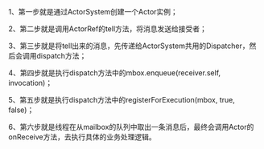1、第一步就是通过ActorSystem创建一个Actor实例；

2、第二步就是调用ActorRef的tell方法，将消息发送给接受者；

3、第三步就是将tell出来的消息，先传递给ActorSystem共用的Dispatcher，然后会调用dispatch方法；

4、第四步就是执行dispatch方法中的mbox.enqueue(receiver.self, invocation)；

5、第五步就是执行dispatch方法中的registerForExecution(mbox, true, false)；

6、第六步就是线程在从mailbox的队列中取出一条消息后，最终会调用Actor的onReceive方法，去执行具体的业务处理逻辑。
